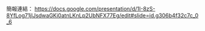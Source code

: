 簡報連結：
https://docs.google.com/presentation/d/1I-8zS-8YfLog71jlJsdwaGKi0atnLKnLp2UbNFX77Eg/edit#slide=id.g306b4f32c7c_0_6
